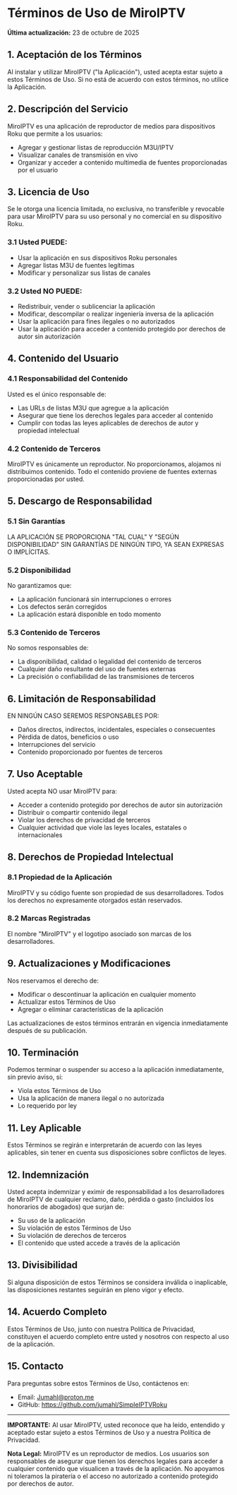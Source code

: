 # Términos de Uso de MiroIPTV

**Última actualización:** 23 de octubre de 2025

## 1. Aceptación de los Términos

Al instalar y utilizar MiroIPTV ("la Aplicación"), usted acepta estar sujeto a estos Términos de Uso. Si no está de acuerdo con estos términos, no utilice la Aplicación.

## 2. Descripción del Servicio

MiroIPTV es una aplicación de reproductor de medios para dispositivos Roku que permite a los usuarios:

- Agregar y gestionar listas de reproducción M3U/IPTV
- Visualizar canales de transmisión en vivo
- Organizar y acceder a contenido multimedia de fuentes proporcionadas por el usuario

## 3. Licencia de Uso

Se le otorga una licencia limitada, no exclusiva, no transferible y revocable para usar MiroIPTV para su uso personal y no comercial en su dispositivo Roku.

### 3.1 Usted PUEDE:

- Usar la aplicación en sus dispositivos Roku personales
- Agregar listas M3U de fuentes legítimas
- Modificar y personalizar sus listas de canales

### 3.2 Usted NO PUEDE:

- Redistribuir, vender o sublicenciar la aplicación
- Modificar, descompilar o realizar ingeniería inversa de la aplicación
- Usar la aplicación para fines ilegales o no autorizados
- Usar la aplicación para acceder a contenido protegido por derechos de autor sin autorización

## 4. Contenido del Usuario

### 4.1 Responsabilidad del Contenido

Usted es el único responsable de:

- Las URLs de listas M3U que agregue a la aplicación
- Asegurar que tiene los derechos legales para acceder al contenido
- Cumplir con todas las leyes aplicables de derechos de autor y propiedad intelectual

### 4.2 Contenido de Terceros

MiroIPTV es únicamente un reproductor. No proporcionamos, alojamos ni distribuimos contenido. Todo el contenido proviene de fuentes externas proporcionadas por usted.

## 5. Descargo de Responsabilidad

### 5.1 Sin Garantías

LA APLICACIÓN SE PROPORCIONA "TAL CUAL" Y "SEGÚN DISPONIBILIDAD" SIN GARANTÍAS DE NINGÚN TIPO, YA SEAN EXPRESAS O IMPLÍCITAS.

### 5.2 Disponibilidad

No garantizamos que:

- La aplicación funcionará sin interrupciones o errores
- Los defectos serán corregidos
- La aplicación estará disponible en todo momento

### 5.3 Contenido de Terceros

No somos responsables de:

- La disponibilidad, calidad o legalidad del contenido de terceros
- Cualquier daño resultante del uso de fuentes externas
- La precisión o confiabilidad de las transmisiones de terceros

## 6. Limitación de Responsabilidad

EN NINGÚN CASO SEREMOS RESPONSABLES POR:

- Daños directos, indirectos, incidentales, especiales o consecuentes
- Pérdida de datos, beneficios o uso
- Interrupciones del servicio
- Contenido proporcionado por fuentes de terceros

## 7. Uso Aceptable

Usted acepta NO usar MiroIPTV para:

- Acceder a contenido protegido por derechos de autor sin autorización
- Distribuir o compartir contenido ilegal
- Violar los derechos de privacidad de terceros
- Cualquier actividad que viole las leyes locales, estatales o internacionales

## 8. Derechos de Propiedad Intelectual

### 8.1 Propiedad de la Aplicación

MiroIPTV y su código fuente son propiedad de sus desarrolladores. Todos los derechos no expresamente otorgados están reservados.

### 8.2 Marcas Registradas

El nombre "MiroIPTV" y el logotipo asociado son marcas de los desarrolladores.

## 9. Actualizaciones y Modificaciones

Nos reservamos el derecho de:

- Modificar o descontinuar la aplicación en cualquier momento
- Actualizar estos Términos de Uso
- Agregar o eliminar características de la aplicación

Las actualizaciones de estos términos entrarán en vigencia inmediatamente después de su publicación.

## 10. Terminación

Podemos terminar o suspender su acceso a la aplicación inmediatamente, sin previo aviso, si:

- Viola estos Términos de Uso
- Usa la aplicación de manera ilegal o no autorizada
- Lo requerido por ley

## 11. Ley Aplicable

Estos Términos se regirán e interpretarán de acuerdo con las leyes aplicables, sin tener en cuenta sus disposiciones sobre conflictos de leyes.

## 12. Indemnización

Usted acepta indemnizar y eximir de responsabilidad a los desarrolladores de MiroIPTV de cualquier reclamo, daño, pérdida o gasto (incluidos los honorarios de abogados) que surjan de:

- Su uso de la aplicación
- Su violación de estos Términos de Uso
- Su violación de derechos de terceros
- El contenido que usted accede a través de la aplicación

## 13. Divisibilidad

Si alguna disposición de estos Términos se considera inválida o inaplicable, las disposiciones restantes seguirán en pleno vigor y efecto.

## 14. Acuerdo Completo

Estos Términos de Uso, junto con nuestra Política de Privacidad, constituyen el acuerdo completo entre usted y nosotros con respecto al uso de la aplicación.

## 15. Contacto

Para preguntas sobre estos Términos de Uso, contáctenos en:

- Email: Jumahl@proton.me
- GitHub: https://github.com/jumahl/SimpleIPTVRoku

---

**IMPORTANTE:** Al usar MiroIPTV, usted reconoce que ha leído, entendido y aceptado estar sujeto a estos Términos de Uso y a nuestra Política de Privacidad.

**Nota Legal:** MiroIPTV es un reproductor de medios. Los usuarios son responsables de asegurar que tienen los derechos legales para acceder a cualquier contenido que visualicen a través de la aplicación. No apoyamos ni toleramos la piratería o el acceso no autorizado a contenido protegido por derechos de autor.
